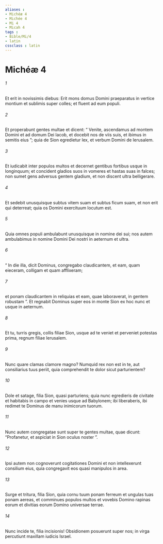 ```yaml
---
aliases : 
- Michéæ 4
- Michée 4
- Mi 4
- Micah 4
tags : 
- Bible/Mi/4
- latin
cssclass : latin
---
```


# Michéæ 4

###### 1
Et erit in novissimis diebus: Erit mons domus Domini praeparatus in vertice montium et sublimis super colles; et fluent ad eum populi.
###### 2
Et properabunt gentes multae et dicent: “ Venite, ascendamus ad montem Domini et ad domum Dei Iacob, et docebit nos de viis suis, et ibimus in semitis eius ”; quia de Sion egredietur lex, et verbum Domini de Ierusalem.
###### 3
Et iudicabit inter populos multos et decernet gentibus fortibus usque in longinquum; et concident gladios suos in vomeres et hastas suas in falces; non sumet gens adversus gentem gladium, et non discent ultra belligerare.
###### 4
Et sedebit unusquisque subtus vitem suam et subtus ficum suam, et non erit qui deterreat; quia os Domini exercituum locutum est.
###### 5
Quia omnes populi ambulabunt unusquisque in nomine dei sui; nos autem ambulabimus in nomine Domini Dei nostri in aeternum et ultra.
###### 6
“ In die illa, dicit Dominus, congregabo claudicantem, et eam, quam eieceram, colligam et quam afflixeram;
###### 7
et ponam claudicantem in reliquias et eam, quae laboraverat, in gentem robustam ”. Et regnabit Dominus super eos in monte Sion ex hoc nunc et usque in aeternum.
###### 8
Et tu, turris gregis, collis filiae Sion, usque ad te veniet et perveniet potestas prima, regnum filiae Ierusalem.
###### 9
Nunc quare clamas clamore magno? Numquid rex non est in te, aut consiliarius tuus periit, quia comprehendit te dolor sicut parturientem?
###### 10
Dole et satage, filia Sion, quasi parturiens; quia nunc egredieris de civitate et habitabis in campo et venies usque ad Babylonem; ibi liberaberis, ibi redimet te Dominus de manu inimicorum tuorum.
###### 11
Nunc autem congregatae sunt super te gentes multae, quae dicunt: “Profanetur, et aspiciat in Sion oculus noster ”.
###### 12
Ipsi autem non cognoverunt cogitationes Domini et non intellexerunt consilium eius, quia congregavit eos quasi manipulos in area.
###### 13
Surge et tritura, filia Sion, quia cornu tuum ponam ferreum et ungulas tuas ponam aereas, et comminues populos multos et vovebis Domino rapinas eorum et divitias eorum Domino universae terrae.
###### 14
Nunc incide te, filia incisionis! Obsidionem posuerunt super nos; in virga percutiunt maxillam iudicis Israel.
